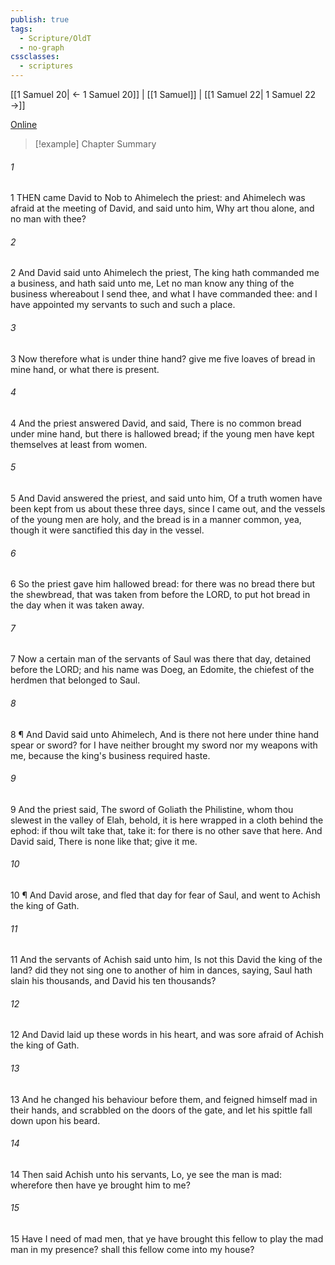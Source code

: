 ```yaml
---
publish: true
tags:
  - Scripture/OldT
  - no-graph
cssclasses:
  - scriptures
---
```

[[1 Samuel 20| ← 1 Samuel 20]] | [[1 Samuel]] | [[1 Samuel 22| 1 Samuel 22 →]]

[Online](https://churchofjesuschrist.org/study/scriptures/ot/1-sam/21?lang=eng)

>[!example] Chapter Summary
>
###### 1
1 THEN came David to Nob to Ahimelech the priest: and Ahimelech was afraid at the meeting of David, and said unto him, Why art thou alone, and no man with thee?
###### 2
2 And David said unto Ahimelech the priest, The king hath commanded me a business, and hath said unto me, Let no man know any thing of the business whereabout I send thee, and what I have commanded thee: and I have appointed my servants to such and such a place.
###### 3
3 Now therefore what is under thine hand?  give me five loaves of bread in mine hand, or what there is present.
###### 4
4 And the priest answered David, and said, There is no common bread under mine hand, but there is hallowed bread; if the young men have kept themselves at least from women.
###### 5
5 And David answered the priest, and said unto him, Of a truth women have been kept from us about these three days, since I came out, and the vessels of the young men are holy, and the bread is in a manner common, yea, though it were sanctified this day in the vessel.
###### 6
6 So the priest gave him hallowed bread: for there was no bread there but the shewbread, that was taken from before the LORD, to put hot bread in the day when it was taken away.
###### 7
7 Now a certain man of the servants of Saul was there that day, detained before the LORD; and his name was Doeg, an Edomite, the chiefest of the herdmen that belonged to Saul.
###### 8
8 ¶ And David said unto Ahimelech, And is there not here under thine hand spear or sword?  for I have neither brought my sword nor my weapons with me, because the king's business required haste.
###### 9
9 And the priest said, The sword of Goliath the Philistine, whom thou slewest in the valley of Elah, behold, it is here wrapped in a cloth behind the ephod: if thou wilt take that, take it: for there is no other save that here.  And David said, There is none like that; give it me.
###### 10
10 ¶ And David arose, and fled that day for fear of Saul, and went to Achish the king of Gath.
###### 11
11 And the servants of Achish said unto him, Is not this David the king of the land?  did they not sing one to another of him in dances, saying, Saul hath slain his thousands, and David his ten thousands?
###### 12
12 And David laid up these words in his heart, and was sore afraid of Achish the king of Gath.
###### 13
13 And he changed his behaviour before them, and feigned himself mad in their hands, and scrabbled on the doors of the gate, and let his spittle fall down upon his beard.
###### 14
14 Then said Achish unto his servants, Lo, ye see the man is mad: wherefore then have ye brought him to me?
###### 15
15 Have I need of mad men, that ye have brought this fellow to play the mad man in my presence?  shall this fellow come into my house?



